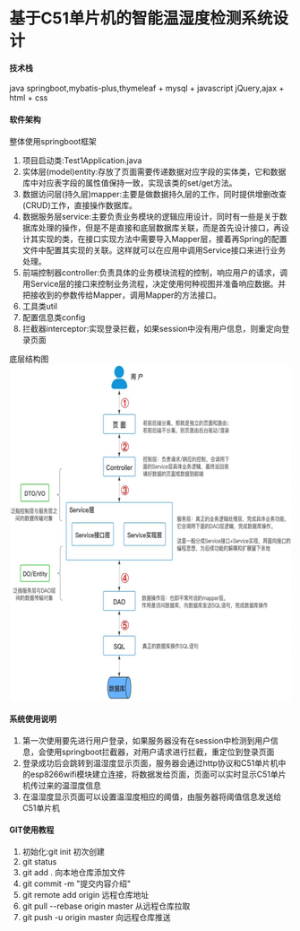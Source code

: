 # 基于C51单片机的智能温湿度检测系统设计

#### 技术栈
java springboot,mybatis-plus,thymeleaf + mysql + javascript jQuery,ajax + html + css 

#### 软件架构
整体使用springboot框架

1. 项目启动类:Test1Application.java
2. 实体层(model)entity:存放了页面需要传递数据对应字段的实体类，它和数据库中对应表字段的属性值保持一致，实现该类的set/get方法。
3. 数据访问层(持久层)mapper:主要是做数据持久层的工作，同时提供增删改查(CRUD)工作，直接操作数据库。
4. 数据服务层service:主要负责业务模块的逻辑应用设计，同时有一些是关于数据库处理的操作，但是不是直接和底层数据库关联，而是首先设计接口，再设计其实现的类，在接口实现方法中需要导入Mapper层，接着再Spring的配置文件中配置其实现的关联。这样就可以在应用中调用Service接口来进行业务处理。
5. 前端控制器controller:负责具体的业务模块流程的控制，响应用户的请求，调用Service层的接口来控制业务流程，决定使用何种视图并准备响应数据。并把接收到的参数传给Mapper，调用Mapper的方法接口。
6. 工具类util
7. 配置信息类config
8. 拦截器interceptor:实现登录拦截，如果session中没有用户信息，则重定向登录页面

底层结构图
<img height="600" src="src\main\resources\static\img\2.png" width="650"/>



#### 系统使用说明

1.  第一次使用要先进行用户登录，如果服务器没有在session中检测到用户信息，会使用springboot拦截器，对用户请求进行拦截，重定位到登录页面
2.  登录成功后会跳转到温湿度显示页面，服务器会通过http协议和C51单片机中的esp8266wifi模块建立连接，将数据发给页面，页面可以实时显示C51单片机传过来的温湿度信息
3.  在温湿度显示页面可以设置温湿度相应的阈值，由服务器将阈值信息发送给C51单片机

#### GIT使用教程

1.  初始化:git init 初次创建
2.  git status
3.  git add . 向本地仓库添加文件
4.  git commit -m "提交内容介绍"
5.  git remote add origin 远程仓库地址
6.  git pull --rebase origin master 从远程仓库拉取
7.  git push -u origin master 向远程仓库推送
